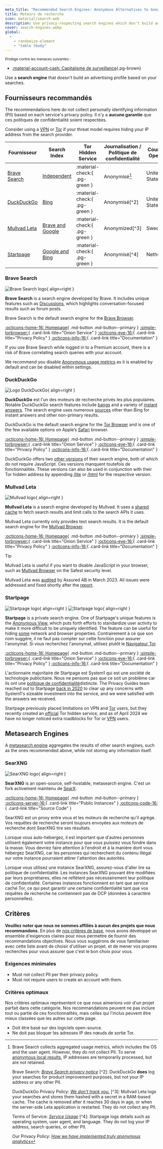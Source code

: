 ```yaml
---
meta_title: "Recommended Search Engines: Anonymous Alternatives to Google - Privacy Guides"
title: Moteurs de recherche
icon: material/search-web
description: Use privacy-respecting search engines which don't build an advertising profile based on your searches.
cover: search-engines.webp
global:
  - 
    - randomize-element
    - "table tbody"
---
```


<small>Protège contre les menaces suivantes :</small>

- [:material-account-cash: Capitalisme de surveillance](basics/common-threats.md#surveillance-as-a-business-model ""){.pg-brown}

Use a **search engine** that doesn't build an advertising profile based on your searches.

## Fournisseurs recommandés

The recommendations here do not collect personally identifying information (PII) based on each service's privacy policy. Il n'y a **aucune garantie** que ces politiques de confidentialité soient respectées.

Consider using a [VPN](vpn.md) or [Tor](tor.md) if your threat model requires hiding your IP address from the search provider.

| Fournisseur                   | Search Index                                                                                                                                                                  | Tor Hidden Service            | Journalisation / Politique de confidentialité | Country of Operation |
| ----------------------------- | ----------------------------------------------------------------------------------------------------------------------------------------------------------------------------- | ----------------------------- | --------------------------------------------- | -------------------- |
| [Brave Search](#brave-search) | [Independent](https://brave.com/search-independence)                                                                                                                          | :material-check:{ .pg-green } | Anonymisé[^1]                                 | United States        |
| [DuckDuckGo](#duckduckgo)     | [Bing](https://help.duckduckgo.com/results/sources)                                                                                                                           | :material-check:{ .pg-green } | Anonymisé[^2]                                 | United States        |
| [Mullvad Leta](#mullvad-leta) | [Brave and Google](https://leta.mullvad.net/faq#what-can-leta-do)                                                                                                             | :material-check:{ .pg-green } | Anonymized[^3]                                | Sweden               |
| [Startpage](#startpage)       | [Google and Bing](https://support.startpage.com/hc/articles/4522435533844-What-is-the-relationship-between-Startpage-and-your-search-partners-like-Google-and-Microsoft-Bing) | :material-check:{ .pg-green } | Anonymisé[^4]                                 | Netherlands          |

### Brave Search

<div class="admonition recommendation" markdown>

![Brave Search logo](assets/img/search-engines/brave-search.svg){ align=right }

**Brave Search** is a search engine developed by Brave. It includes unique features such as [Discussions](https://search.brave.com/help/discussions), which highlights conversation-focused results such as forum posts.

Brave Search is the default search engine for the [Brave Browser](desktop-browsers.md#brave).

[:octicons-home-16: Homepage](https://search.brave.com){ .md-button .md-button--primary }
[:simple-torbrowser:](https://search.brave4u7jddbv7cyviptqjc7jusxh72uik7zt6adtckl5f4nwy2v72qd.onion){ .card-link title="Onion Service" }
[:octicons-eye-16:](https://search.brave.com/help/privacy-policy){ .card-link title="Privacy Policy" }
[:octicons-info-16:](https://search.brave.com/help){ .card-link title="Documentation" }

</div>

If you use Brave Search while logged in to a Premium account, there is a risk of Brave correlating search queries with your account.

We recommend you disable [Anonymous usage metrics](https://search.brave.com/help/usage-metrics) as it is enabled by default and can be disabled within settings.

### DuckDuckGo

<div class="admonition recommendation" markdown>

![Logo DuckDuckGo](assets/img/search-engines/duckduckgo.svg){ align=right }

**DuckDuckGo** est l'un des moteurs de recherche privés les plus populaires. Notable DuckDuckGo search features include [bangs](https://duckduckgo.com/bang) and a variety of [instant answers](https://help.duckduckgo.com/duckduckgo-help-pages/features/instant-answers-and-other-features). The search engine uses numerous [sources](https://help.duckduckgo.com/results/sources) other than Bing for instant answers and other non-primary results.

DuckDuckGo is the default search engine for the [Tor Browser](tor.md#tor-browser) and is one of the few available options on Apple’s [Safari](mobile-browsers.md#safari-ios) browser.

[:octicons-home-16: Homepage](https://duckduckgo.com){ .md-button .md-button--primary }
[:simple-torbrowser:](https://duckduckgogg42xjoc72x3sjasowoarfbgcmvfimaftt6twagswzczad.onion){ .card-link title="Onion Service" }
[:octicons-eye-16:](https://duckduckgo.com/privacy){ .card-link title="Privacy Policy" }
[:octicons-info-16:](https://help.duckduckgo.com){ .card-link title="Documentation" }

</div>

DuckDuckGo offers two [other versions](https://help.duckduckgo.com/features/non-javascript) of their search engine, both of which do not require JavaScript. Ces versions manquent toutefois de fonctionnalités. These versions can also be used in conjunction with their Tor hidden address by appending [/lite](https://duckduckgogg42xjoc72x3sjasowoarfbgcmvfimaftt6twagswzczad.onion/lite) or [/html](https://duckduckgogg42xjoc72x3sjasowoarfbgcmvfimaftt6twagswzczad.onion/html) for the respective version.

### Mullvad Leta

<div class="admonition recommendation" markdown>

![Mullvad logo](assets/img/vpn/mullvad.svg){ align=right }

**Mullvad Leta** is a search engine developed by Mullvad. It uses a [shared cache](https://leta.mullvad.net/faq#what-is-cached-search) to fetch search results and limit calls to the search APIs it uses.

Mullvad Leta currently only provides text search results. It is the default search engine for the [Mullvad Browser](desktop-browsers.md#mullvad-browser).

[:octicons-home-16: Homepage](https://leta.mullvad.net){ .md-button .md-button--primary }
[:simple-torbrowser:](http://uxngojcovdcyrmwkmkltyy2q7enzzvgv7vlqac64f2vl6hcrrqtlskqd.onion){ .card-link title="Onion Service" }
[:octicons-eye-16:](https://leta.mullvad.net/terms-of-service){ .card-link title="Privacy Policy" }
[:octicons-info-16:](https://leta.mullvad.net/faq){ .card-link title="Documentation" }

</div>

<div class="admonition tip" markdown>
<p class="admonition-title">Tip</p>

Mullvad Leta is useful if you want to disable JavaScript in your browser, such as [Mullvad Browser](desktop-browsers.md#mullvad-browser) on the Safest security level.

</div>

Mullvad Leta was [audited](https://mullvad.net/en/blog/security-audit-of-our-letamullvadnet-search-service) by Assured AB in March 2023. All issues were addressed and fixed shortly after the [report](https://assured.se/publications/Assured_Mullvad_Leta_pentest_report_2023.pdf).

### Startpage

<div class="admonition recommendation" markdown>

![Startpage logo](assets/img/search-engines/startpage.svg#only-light){ align=right }
![Startpage logo](assets/img/search-engines/startpage-dark.svg#only-dark){ align=right }

**Startpage** is a private search engine. One of Startpage's unique features is the [Anonymous View](https://startpage.com/en/anonymous-view), which puts forth efforts to standardize user activity to make it more difficult to be uniquely identified. The feature can be useful for hiding [some](https://support.startpage.com/hc/articles/4455540212116-The-Anonymous-View-Proxy-technical-details) network and browser properties. Contrairement à ce que son nom suggère, il ne faut pas compter sur cette fonction pour assurer l'anonymat. Si vous recherchez l'anonymat, utilisez plutôt le [Navigateur Tor](tor.md#tor-browser).

[:octicons-home-16: Homepage](https://startpage.com){ .md-button .md-button--primary }
[:simple-torbrowser:](http://startpagel6srwcjlue4zgq3zevrujfaow726kjytqbbjyrswwmjzcqd.onion){ .card-link title="Onion Service" }
[:octicons-eye-16:](https://startpage.com/en/privacy-policy){ .card-link title="Privacy Policy" }
[:octicons-info-16:](https://support.startpage.com/hc/categories/4481917470356-Startpage-Search-Engine){ .card-link title="Documentation" }

</div>

L'actionnaire majoritaire de Startpage est System1 qui est une société de technologie publicitaire. Nous ne pensons pas que ce soit un problème car ils ont une [politique de confidentialité](https://system1.com/terms/privacy-policy)distincte. The Privacy Guides team reached out to Startpage [back in 2020](https://blog.privacyguides.org/2020/05/03/relisting-startpage) to clear up any concerns with System1's sizeable investment into the service, and we were satisfied with the answers we received.

Startpage previously placed limitations on VPN and [Tor](tor.md) users, but they recently created an [official](https://support.startpage.com/hc/en-us/articles/24786602537364-Startpage-s-Tor-onion-service) Tor hidden service, and as of April 2024 we have no longer noticed extra roadblocks for Tor or [VPN](vpn.md) users.

## Metasearch Engines

A [metasearch engine](https://en.wikipedia.org/wiki/Metasearch_engine) aggregates the results of other search engines, such as the ones recommended above, while not storing any information itself.

### SearXNG

<div class="admonition recommendation" markdown>

![SearXNG logo](assets/img/search-engines/searxng.svg){ align=right }

**SearXNG** is an open-source, self-hostable, metasearch engine. C'est un fork activement maintenu de [SearX](https://github.com/searx/searx).

[:octicons-home-16: Homepage](https://searxng.org){ .md-button .md-button--primary }
[:octicons-server-16:](https://searx.space){ .card-link title="Public Instances" }
[:octicons-code-16:](https://github.com/searxng/searxng){ .card-link title="Source Code" }

</div>

SearXNG est un proxy entre vous et les moteurs de recherche qu'il agrège. Vos requêtes de recherche seront toujours envoyées aux moteurs de recherche dont SearXNG tire ses résultats.

Lorsque vous auto-hébergez, il est important que d'autres personnes utilisent également votre instance pour que vous puissiez vous fondre dans la masse. Vous devriez faire attention à l'endroit et à la manière dont vous hébergez SearXNG, car les personnes qui recherchent du contenu illégal sur votre instance pourraient attirer l'attention des autorités.

Lorsque vous utilisez une instance SearXNG, assurez-vous d'aller lire sa politique de confidentialité. Les instances SearXNG pouvant être modifiées par leurs propriétaires, elles ne reflètent pas nécessairement leur politique de confidentialité. Certaines instances fonctionnent en tant que service caché Tor, ce qui peut garantir une certaine confidentialité tant que vos requêtes de recherche ne contiennent pas de DCP (données à caractère personnelles).

## Critères

**Veuillez noter que nous ne sommes affiliés à aucun des projets que nous recommandons.** En plus de [nos critères de base](about/criteria.md), nous avons développé un ensemble d'exigences claires pour nous permettre de fournir des recommandations objectives. Nous vous suggérons de vous familiariser avec cette liste avant de choisir d'utiliser un projet, et de mener vos propres recherches pour vous assurer que c'est le bon choix pour vous.

### Exigences minimales

- Must not collect PII per their privacy policy.
- Must not require users to create an account with them.

### Critères optimaux

Nos critères optimaux représentent ce que nous aimerions voir d'un projet parfait dans cette catégorie. Nos recommandations peuvent ne pas inclure tout ou partie de ces fonctionnalités, mais celles qui l'inclus peuvent être mieux classées que les autres sur cette page.

- Doit être basé sur des logiciels open-source.
- Ne doit pas bloquer les adresses IP des nœuds de sortie Tor.

[^1]: Brave Search collects aggregated usage metrics, which includes the OS and the user agent. However, they do not collect PII. To serve [anonymous local results](https://search.brave.com/help/anonymous-local-results), IP addresses are temporarily processed, but are not retained.

    Brave Search: [*Brave Search privacy notice*](https://search.brave.com/help/privacy-policy) [^2]: DuckDuckGo **does** log your searches for product improvement purposes, but not your IP address or any other PII.

    DuckDuckGo Privacy Policy: [*We don't track you.*](https://duckduckgo.com/privacy) [^3]: Mullvad Leta logs your searches and stores them hashed with a secret in a RAM-based cache. The cache is removed after it reaches 30 days in age, or when the server-side Leta application is restarted. They do not collect any PII.

    Terms of Service: [*Service Usage*](https://leta.mullvad.net/terms-of-service) [^4]: Startpage logs details such as operating system, user agent, and language. They do not log your IP address, search queries, or other PII.

    Our Privacy Policy: [*How we have implemented truly anonymous analytics*](https://startpage.com/en/privacy-policy#section-4)
